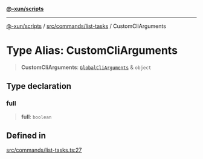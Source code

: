 [**@-xun/scripts**](../../../../README.md)

***

[@-xun/scripts](../../../../README.md) / [src/commands/list-tasks](../README.md) / CustomCliArguments

# Type Alias: CustomCliArguments

> **CustomCliArguments**: [`GlobalCliArguments`](../../../configure/type-aliases/GlobalCliArguments.md) & `object`

## Type declaration

### full

> **full**: `boolean`

## Defined in

[src/commands/list-tasks.ts:27](https://github.com/Xunnamius/xscripts/blob/3a8e3952522a9aa3e84a1990f6fcb2207da32534/src/commands/list-tasks.ts#L27)
